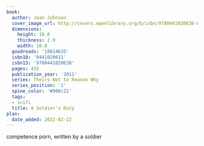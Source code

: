 ```yaml
---
book:
  author: Jean Johnson
  cover_image_url: http://covers.openlibrary.org/b/isbn/9780441020638-L.jpg
  dimensions:
    height: 18.0
    thickness: 2.9
    width: 10.8
  goodreads: '10814635'
  isbn10: '0441020631'
  isbn13: '9780441020638'
  pages: 432
  publication_year: '2011'
  series: Theirs Not to Reason Why
  series_position: '1'
  spine_color: '#906c22'
  tags:
  - scifi
  title: A Soldier's Duty
plan:
  date_added: 2022-02-22
---
```


competence porn, written by a soldier
